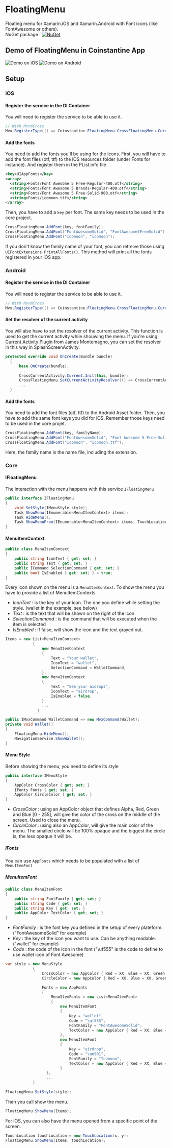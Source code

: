 # FloatingMenu
Floating menu for Xamarin.iOS and Xamarin.Android with Font icons (like FontAwesome or others).  
NuGet package : [![NuGet](https://img.shields.io/nuget/v/FloatingMenu.Riad.svg?label=NuGet&style=flat-square)](https://www.nuget.org/packages/FloatingMenu.Riad/) 

## Demo of FloatingMenu in Coinstantine App
![Demo on iOS](https://github.com/riadus/FloatingMenu/blob/master/Images/FloatingMenuiOS.gif)
![Demo on Android](https://github.com/riadus/FloatingMenu/blob/master/Images/FloatingMenuAndroid.gif)

## Setup

### iOS
#### Register the service in the DI Container
You will need to register the service to be able to use it.
```csharp
// With MvvmCross
Mvx.RegisterType(() => Coinstantine.FloatingMenu.CrossFloatingMenu.Current);
```
#### Add the fonts
You need to add the fonts you'll be using for the icons. 
First, you will have to add the font files (otf, ttf) to the iOS resources folder (under Fonts for instance). And register them in the PList.info file
```xml
<key>UIAppFonts</key>
<array>
  <string>Fonts/Font Awesome 5 Free-Regular-400.otf</string>
  <string>Fonts/Font Awesome 5 Brands-Regular-400.otf</string>
  <string>Fonts/Font Awesome 5 Free-Solid-900.otf</string>
  <string>Fonts/icomoon.ttf</string>
</array>
```
Then, you have to add a `key` per font. The same key needs to be used in the core project.

```csharp
CrossFloatingMenu.AddFont(key, fontFamily);
CrossFloatingMenu.AddFont("FontAwesomeSolid", "FontAwesome5FreeSolid");
CrossFloatingMenu.AddFont("Icomoon", "icomoon");
```

If you don't know the family name of your font, you can retreive those using ```UIFontExtensions.PrintAllFonts()```. This method will print all the fonts registered in your iOS app.

### Android
#### Register the service in the DI Container
You will need to register the service to be able to use it.
```csharp
// With MvvmCross
Mvx.RegisterType(() => Coinstantine.FloatingMenu.CrossFloatingMenu.Current);
```
#### Set the resolver of the current activity
You will also have to set the resolver of the current activity. This function is used to get the current activity while shouwing the menu.
If you're using [Current Activity Plugin](https://github.com/jamesmontemagno/Xamarin.Plugins/tree/master/CurrentActivity) from James Montemagno, you can set the resolver in this way in SplashScreenActivity.
```csharp
protected override void OnCreate(Bundle bundle)
  {
      base.OnCreate(bundle);
      ...
      CrossCurrentActivity.Current.Init(this, bundle);
      CrossFloatingMenu.SetCurrentActivityResolver(() => CrossCurrentActivity.Current.Activity);
      ...
  }
```
#### Add the fonts
You need to add the font files (otf, ttf) to the Android Asset folder.
Then, you have to add the same font keys you did for iOS. Remember those keys need to be used in the core projet.
```csharp
CrossFloatingMenu.AddFont(key, familyName);
CrossFloatingMenu.AddFont("FontAwesomeSolid", "Font Awesome 5 Free-Solid-900.otf");
CrossFloatingMenu.AddFont("Icomoon", "icomoon.ttf");
```
Here, the family name is the name file, including the extension.

### Core

#### IFloatingMenu
The interaction with the menu happens with this service ```IFloatingMenu```

```csharp
public interface IFloatingMenu
{
    void SetStyle(IMenuStyle style);
    Task ShowMenu(IEnumerable<MenuItemContext> items);
    Task HideMenu();
    Task ShowMenuFrom(IEnumerable<MenuItemContext> items, TouchLocation touchLocation);
}
```
#### MenuItemContext

```csharp
public class MenuItemContext
{
    public string IconText { get; set; }
    public string Text { get; set; }
    public ICommand SelectionCommand { get; set; }
    public bool IsEnabled { get; set; } = true;
}
```

Every icon shown on the menu is a ```MenuItemContext```. To show the menu you have to provide a list of MenuItemContexts
* *IconText* : is the key of your icon. The one you define while setting the style. (wallet in the example, see below)
* *Text* : is the text that will be shown on the right of the icon
* *SelectionCommand* : is the command that will be executed when the item is selected
* *IsEnabled* : if false, will show the icon and the text grayed out.

```csharp
Items = new List<MenuItemContext>
            {
                new MenuItemContext
                {
                    Text = "Your wallet",
                    IconText = "wallet",
                    SelectionCommand = WalletCommand,
                },
                new MenuItemContext
                {
                    Text = "See your aidrops",
                    IconText = "airdrop",
                    IsEnabled = false,
                },
                ...
              }              
```
```csharp
public IMvxCommand WalletCommand => new MvxCommand(Wallet);
private void Wallet()
{
    FloatingMenu.HideMenu();
    NavigationService.ShowWallet();
}
```

#### Menu Style
Before showing the menu, you need to define its style
```csharp
public interface IMenuStyle
{
    AppColor CrossColor { get; set; }
    IFonts Fonts { get; set; }
    AppColor CircleColor { get; set; }
}
```
* *CrossColor* : using an AppColor object that defines Alpha, Red, Green and Blue [0 - 255], will give the color of the cross on the middle of the screen. Used to close the menu.
* *CircleColor* : using also an AppColor, will give the main color of the menu. The smalled circle will be 100% opaque and the biggest the circle is, the less opaque it will be.
##### IFonts
You can use ```AppFonts``` which needs to be populated with a list of ```MenuItemFont```
##### MenuItemFont
```csharp
public class MenuItemFont
{
    public string FontFamily { get; set; }
    public string Code { get; set; }
    public string Key { get; set; }
    public AppColor TextColor { get; set; }
}
```
* *FontFamily* : is the font key you defined in the setup of every plateform. ("FontAwesomeSolid" for example)
* *Key* : the key of the icon you want to use. Can be anything readable. ("wallet" for example)
* *Code* : the code of the icon in the font ("\uf555" is the code to define to use wallet icon of Font Awesome)

```csharp
var style = new MenuStyle
            {
                CrossColor = new AppColor { Red = XX, Blue = XX, Green = XX },
                CircleColor = new AppColor { Red = XX, Blue = XX, Green = XX },

                Fonts = new AppFonts
                {
                    MenuItemFonts = new List<MenuItemFont>
                    {
                        new MenuItemFont
                        {
                            Key = "wallet",
                            Code = "\uf555",
                            FontFamily = "FontAwesomeSolid",
                            TextColor = new AppColor { Red = XX, Blue = XX, Green = XX }
                        },
                        new MenuItemFont
                        {
                            Key = "airdrop",
                            Code = "\ue901",
                            FontFamily = "Icomoon",
                            TextColor = new AppColor { Red = XX, Blue = XX, Green = XX }
                        }
                  },
                  ...
            }
            
FloatingMenu.SetStyle(style);            
```
Then you call show the menu. 
```csharp
FloatingMenu.ShowMenu(Items);
```

For iOS, you can also have the menu opened from a specific point of the screen.

```csharp
TouchLocation touchLocation = new TouchLocation(x, y);
FloatingMenu.ShowMenu(Items, touchLocation);
```











